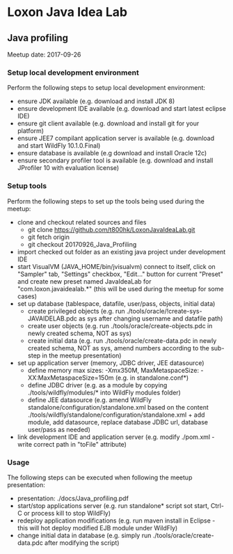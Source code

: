 # Loxon Java Idea Lab

## Java profiling

Meetup date: 2017-09-26

### Setup local development environment

Perform the following steps to setup local development environment:

  * ensure JDK available (e.g. download and install JDK 8)
  * ensure development IDE available (e.g. download and start latest eclipse IDE)
  * ensure git client available (e.g. download and install git for your platform)
  * ensure JEE7 compilant application server is available (e.g. download and start WildFly 10.1.0.Final)
  * ensure database is available (e.g download and install Oracle 12c)
  * ensure secondary profiler tool is available (e.g. download and install JProfiler 10 with evaluation license)
  
### Setup tools

Perform the following steps to set up the tools being used during the meetup:

  * clone and checkout related sources and files
    * git clone https://github.com/t800hk/LoxonJavaIdeaLab.git
    * git fetch origin
    * git checkout 20170926_Java_Profiling
  * import checked out folder as an existing java project under development IDE
  * start VisualVM (JAVA_HOME/bin/jvisualvm) connect to itself, click on "Sampler" tab, "Settings" checkbox, "Edit..." button for current "Preset" and create new preset named JavaIdeaLab for "com.loxon.javaidealab.\*" (this will be used during the meetup for some cases)
  * set up database (tablespace, datafile, user/pass, objects, initial data)
    * create privileged objects (e.g. run ./tools/oracle/!create-sys-JAVAIDELAB.pdc as sys after changing username and datafile path)
    * create user objects (e.g. run ./tools/oracle/create-objects.pdc in newly created schema, NOT as sys)
    * create initial data (e.g. run ./tools/oracle/create-data.pdc in newly created schema, NOT as sys, amend numbers according to the sub-step in the meetup presentation)
  * set up application server (memory, JDBC driver, JEE datasource)
    * define memory max sizes: -Xmx350M, MaxMetaspaceSize: -XX:MaxMetaspaceSize=150m (e.g. in standalone.conf*)
    * define JDBC driver (e.g. as a module by copying ./tools/wildfly/modules/* into WildFly modules folder)
    * define JEE datasource (e.g. amend WildFly standalone/configuration/standalone.xml based on the content ./tools/wildfly/standalone/configuration/standalone.xml + add module, add datasource, replace database JDBC url, database user/pass as needed)
  * link development IDE and application server (e.g. modify ./pom.xml - write correct path in "toFile" attribute)
  
### Usage

The following steps can be executed when following the meetup presentation:

  * presentation: ./docs/Java_profiling.pdf
  * start/stop applications server (e.g. run standalone* script sot start, Ctrl-C or process kill to stop WildFly)
  * redeploy application modifications (e.g. run maven install in Eclipse - this will hot deploy modified EJB module under WildFly)
  * change initial data in database (e.g. simply run ./tools/oracle/create-data.pdc after modifying the script)
